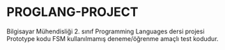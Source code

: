 # PROGLANG-PROJECT
Bilgisayar Mühendisliği 2. sınıf Programming Languages dersi projesi \
Prototype kodu FSM kullanılmamış deneme/öğrenme amaçlı test kodudur.
